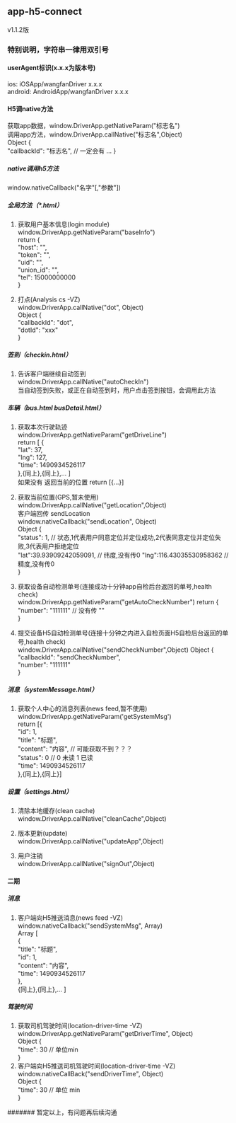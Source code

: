 ## app-h5-connect 	
v1.1.2版 	

### 特别说明，字符串一律用双引号 	

#### userAgent标识(x.x.x为版本号)    
ios: iOSApp/wangfanDriver x.x.x     
android: AndroidApp/wangfanDriver x.x.x     

#### H5调native方法 	
获取app数据，window.DriverApp.getNativeParam("标志名") 	
调用app方法，window.DriverApp.callNative("标志名",Object) 	
Object {    
    "callbackId": "标志名",     // 一定会有
    ...
} 

##### native调用h5方法 	
window.nativeCallback("名字"[,"参数"]) 	

##### 全局方法（*.html）  
1. 获取用户基本信息(login module)     
window.DriverApp.getNativeParam("baseInfo")     
return {    
    "host": "",      
    "token": "",    
    "uid": "",     
    "union_id": "",      
    "tel": 15000000000  
}  

1. 打点(Analysis cs -VZ)     
window.DriverApp.callNative("dot", Object)  
Object {    
    "callbackId": "dot",    
    "dotId": "xxx"      
}   

##### 签到（checkin.html）    
1. 告诉客户端继续自动签到  
window.DriverApp.callNative("autoCheckIn")     
当自动签到失败，或正在自动签到时，用户点击签到按钮，会调用此方法 

##### 车辆（bus.html busDetail.html）   
1. 获取本次行驶轨迹     
window.DriverApp.getNativeParam("getDriveLine")     
return [
    {   
        "lat": 37,  
        "lng": 127,     
        "time": 1490934526117   
    },{同上},{同上},...
]   
如果没有 返回当前的位置 return [{...}]

1. 获取当前位置(GPS,暂未使用)   
window.DriverApp.callNative("getLocation",Object)   
客户端回传  sendLocation   
window.nativeCallback("sendLocation", Object)    
Object {    
    "status": 1,    // 状态,1代表用户同意定位并定位成功,2代表同意定位并定位失败,3代表用户拒绝定位   
    "lat":39.93909242059091,  // 纬度,没有传0
    "lng":116.43035530958362 // 精度,没有传0  
}   

1. 获取设备自动检测单号(连接成功十分钟app自检后台返回的单号,health check)   
window.DriverApp.getNativeParam("getAutoCheckNumber") 
return {    
    "number": "111111" // 没有传 ""    
}   

1. 提交设备H5自动检测单号(连接十分钟之内进入自检页面H5自检后台返回的单号,health check)   
window.DriverApp.callNative("sendCheckNumber",Object) 
Object {    
    "callbackId": "sendCheckNumber",    
    "number": "111111"      
}   


##### 消息（systemMessage.html）    
1. 获取个人中心的消息列表(news feed,暂不使用)  
window.DriverApp.getNativeParam('getSystemMsg')   
return [{   
    "id": 1,    
    "title": "标题",  
    "content": "内容",  // 可能获取不到？？？      
    "status": 0 // 0 未读 1 已读    
    "time": 1490934526117       
},{同上},{同上}]    


##### 设置（settings.html）     
1. 清除本地缓存(clean cache)  
window.DriverApp.callNative("cleanCache",Object)    

1. 版本更新(update)     
window.DriverApp.callNative("updateApp",Object)     
        
1. 用户注销     
window.DriverApp.callNative("signOut",Object)   

#### 二期  
##### 消息    
1. 客户端向H5推送消息(news feed -VZ)   
window.nativeCallback("sendSystemMsg", Array)  
Array [     
    {   
        "title": "标题",  
        "id": 1,    
        "content": "内容",    
        "time": 1490934526117   
    },  
    {同上},{同上},...
]   

##### 驾驶时间  
1. 获取司机驾驶时间(location-driver-time -VZ)   
window.DriverApp.getNativeParam("getDriverTime", Object)   
Object {        
    "time": 30  // 单位min    
}   
1. 客户端向H5推送司机驾驶时间(location-driver-time -VZ)   
window.nativeCallBack("sendDriverTime", Object)     
Object {    
    "time": 30 // 单位 min    
}   



####### 暂定以上，有问题再后续沟通 	